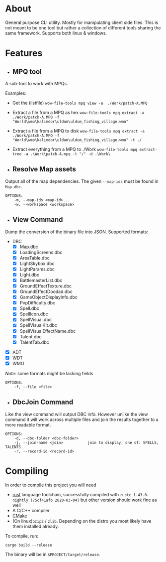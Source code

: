 # About

General purpose CLI utility. Mostly for manipulating client side files. This is not meant to be one tool but rather a collection of different tools sharing the same framework. Supports both linux & windows.

# Features


- ## MPQ tool

A sub-tool to work with MPQs. 

Examples:
 - Get the (listfile) `wow-file-tools mpq view -a  ./Work/patch-A.MPQ`
 - Extract a file from a MPQ as hex `wow-file-tools mpq extract -a  ./Work/patch-A.MPQ -f "World\wmo\kalimdor\uldum\uldum_fishing_village.wmo"`
 - Extract a file from a MPQ to disk `wow-file-tools mpq extract -a  ./Work/patch-A.MPQ -f "World\wmo\kalimdor\uldum\uldum_fishing_village.wmo" -t ./`
- Extract everything from a MPQ to ./Work `wow-file-tools mpq extract-tree -a .\Work\patch-A.mpq -t "/" -d .\Work\`

- ## Resolve Map assets

Output all of the map dependencies. The given `--map-ids` must be found in `Map.dbc`.

```
OPTIONS:
    -m, --map-ids <map-id>...      
    -w, --workspace <workspace>   
```

- ## View Command

Dump the conversion of the binary file into JSON. Supported formats: 

* DBC
    - [x] Map.dbc
    - [x] LoadingScreens.dbc
    - [x] AreaTable.dbc
    - [x] LightSkybox.dbc
    - [x] LightParams.dbc
    - [x] Light.dbc
    - [x] BattlemasterList.dbc
    - [x] GroundEffectTexture.dbc
    - [x] GroundEffectDoodad.dbc
    - [x] GameObjectDisplayInfo.dbc
    - [x] PvpDifficulty.dbc
    - [x] Spell.dbc
    - [x] SpellIcon.dbc
    - [x] SpellVisual.dbc
    - [x] SpellVisualKit.dbc
    - [x] SpellVisualEffectName.dbc
    - [x] Talent.dbc
    - [x] TalentTab.dbc
* [x] ADT
* [x] WDT
* [x] WMO

*Note:* some formats might be lacking fields

```
OPTIONS:
    -f, --file <file>    
```

- ## DbcJoin Command

Like the view command will output DBC info. However unlike the view command it will work across multiple files and join the results together to a more readable format. 


```
OPTIONS:
    -d, --dbc-folder <dbc-folder>    
    -j, --join-name <join>           join to display, one of: SPELLS, TALENTS
    -r, --record-id <record-id> 
```

# Compiling

In order to compile this project you will need 

- [rust](https://www.rust-lang.org/) language toolchain, successfully compiled with `rustc 1.43.0-nightly (75cf41afb 2020-03-04)` but other version should work fine as well
- A C/C++ compiler
- [CMake](https://cmake.org/)
- (On linux)`bzip2` / `zlib`. Depending on the distro you most likely have them installed already.


To compile, run: 

`cargo build --release` 

The binary will be in `$PROJECT/target/release`. 
